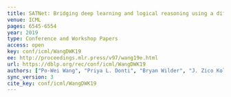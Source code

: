 ```yaml
---
title: SATNet: Bridging deep learning and logical reasoning using a differentiable satisfiability solver.
venue: ICML
pages: 6545-6554
year: 2019
type: Conference and Workshop Papers
access: open
key: conf/icml/WangDWK19
ee: http://proceedings.mlr.press/v97/wang19e.html
url: https://dblp.org/rec/conf/icml/WangDWK19
authors: ["Po-Wei Wang", "Priya L. Donti", "Bryan Wilder", "J. Zico Kolter"]
sync_version: 3
cite_key: conf/icml/WangDWK19
---
```

